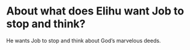# About what does Elihu want Job to stop and think?

He wants Job to stop and think about God’s marvelous deeds.
